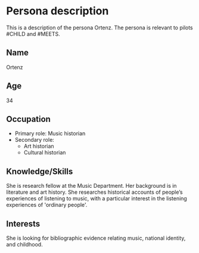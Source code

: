 ---
---

# Persona description

This is a description of the persona Ortenz.
The persona is relevant to pilots #CHILD and #MEETS.

## Name
Ortenz

## Age
34

## Occupation

 * Primary role: Music historian
 * Secondary role:
    * Art historian
    * Cultural historian

## Knowledge/Skills
She is research fellow at the Music Department. Her background is in literature and art history. She researches historical accounts of people’s experiences of listening to music, with a particular interest in the listening experiences of 'ordinary people'.

## Interests
She is looking for bibliographic evidence relating music, national identity, and childhood. 
